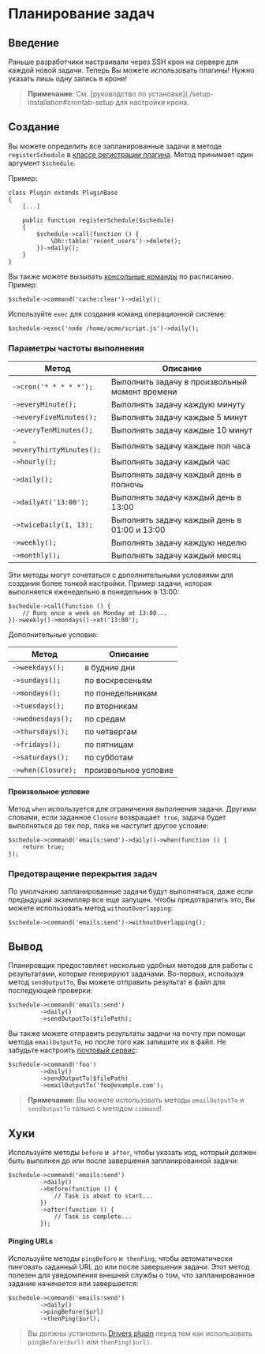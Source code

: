 # Планирование задач

<a name="introduction" class="anchor"></a>
## Введение

Раньше разработчики настраивали через SSH крон на сервере для каждой новой задачи. Теперь Вы можете использовать плагины! Нужно указать лишь одну запись в кроне!

> **Примечание**: См. [руководство по установке](./setup-installation#crontab-setup для настройки крона.

<a name="defining-schedules" class="anchor"></a>
## Создание

Вы можете определить все запланированные задачи в методе `registerSchedule` в [классе регистрации плагина](registration#registration-file). Метод принимает один аргумент `$schedule`.

Пример:

    class Plugin extends PluginBase
    {
        [...]

        public function registerSchedule($schedule)
        {
            $schedule->call(function () {
                \Db::table('recent_users')->delete();
            })->daily();
        }
    }

Вы также можете вызывать [консольные команды](./console-commands) по расписанию. Пример:

    $schedule->command('cache:clear')->daily();

Используйте `exec` для создания команд операционной системе:

    $schedule->exec('node /home/acme/script.js')->daily();

<a name="schedule-frequency-options" class="anchor"></a>
### Параметры частоты выполнения

Метод  | Описание
------------- | -------------
`->cron('* * * * *');`  |  Выполнить задачу в произвольный момент времени
`->everyMinute();`  |  Выполнять задачу каждую минуту
`->everyFiveMinutes();`  |  Выполнять задачу каждые 5 минут
`->everyTenMinutes();`  |  Выполнять задачу каждые 10 минут
`->everyThirtyMinutes();`  |  Выполнять задачу каждые пол часа
`->hourly();`  |  Выполнять задачу каждый час
`->daily();`  |  Выполнять задачу каждый день в полночь
`->dailyAt('13:00');`  |  Выполнять задачу каждый день в 13:00
`->twiceDaily(1, 13);`  |  Выполнять задачу каждый день в 01:00 и 13:00
`->weekly();`  |  Выполнять задачу каждую неделю
`->monthly();`  |  Выполнять задачу каждый месяц

Эти методы могут сочетаться с дополнительными условиями для создания более тонкой настройки. Пример задачи, которая выполняется еженедельно в понедельник в 13:00:

    $schedule->call(function () {
        // Runs once a week on Monday at 13:00...
    })->weekly()->mondays()->at('13:00');

Дополнительные условия:

Метод  | Описание
------------- | -------------
`->weekdays();`  |  в будние дни
`->sundays();`  |  по воскресеньям
`->mondays();`  |  по понедельникам
`->tuesdays();`  |  по вторникам
`->wednesdays();`  |  по средам
`->thursdays();`  |  по четвергам
`->fridays();`  |  по пятницам
`->saturdays();`  |  по субботам
`->when(Closure);`  |  произвольное условие

#### Произвольное условие

Метод `when` используется для ограничения выполнения задачи. Другими словами, если заданное `Closure` возвращает` true`, задача будет выполняться до тех пор, пока не наступит другое условие:

    $schedule->command('emails:send')->daily()->when(function () {
        return true;
    });

<a name="preventing-task-overlaps" class="anchor"></a>
### Предотвращение перекрытия задач

По умолчанию запланированные задачи будут выполняться, даже если предыдущий экземпляр все еще запущен. Чтобы предотвратить это, Вы можете использовать метод `withoutOverlapping`:

    $schedule->command('emails:send')->withoutOverlapping();

<a name="task-output" class="anchor"></a>
## Вывод

Планировщик предоставляет несколько удобных методов для работы с результатами, которые генерируют задачами. Во-первых, используя метод `sendOutputTo`, Вы можете отправить результат в файл для последующей проверки:

    $schedule->command('emails:send')
             ->daily()
             ->sendOutputTo($filePath);

Вы также можете отправить результаты задачи на почту при помощи метода `emailOutputTo`, но после того как запишите их в файл. Не забудьте настроить [почтовый сервис](../services/mail):

    $schedule->command('foo')
             ->daily()
             ->sendOutputTo($filePath)
             ->emailOutputTo('foo@example.com');

> **Примечание:** Вы можете использовать методы `emailOutputTo` и `sendOutputTo` только с методом `command`!.

<a name="task-hooks" class="anchor"></a>
## Хуки

Используйте методы `before` и` after`, чтобы указать код, который должен быть выполнен до или после завершения запланированной задачи:

    $schedule->command('emails:send')
             ->daily()
             ->before(function () {
                 // Task is about to start...
             })
             ->after(function () {
                 // Task is complete...
             });

#### Pinging URLs

Используйте методы `pingBefore` и` thenPing`, чтобы автоматически пинговать заданный URL до или после завершения задачи. Этот метод полезен для уведомления внешней службы о том, что запланированное задание начинается или завершается:

    $schedule->command('emails:send')
             ->daily()
             ->pingBefore($url)
             ->thenPing($url);

> Вы должны установить [Drivers plugin](http://octobercms.com/plugin/october-drivers) перед тем как использовать `pingBefore($url)` или `thenPing($url)`.
